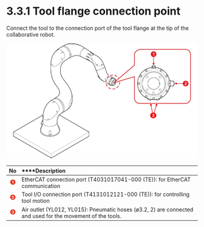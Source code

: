 # 3.3.1 Tool flange connection point

Connect the tool to the connection port of the tool flange at the tip of the collaborative robot.

![Figure 15 Tool flange connection point](../../../.gitbook/assets/tool_flange.png)

| **No** |                                                                           ****Description |
| :---: | :--- |
|  ![](../../../.gitbook/assets/1.png)  | EtherCAT connection port \(T4031017041-000 \(TE\)\): for EtherCAT communication |
|  ![](../../../.gitbook/assets/2.png)  | Tool I/O connection port \(T4131012121-000 \(TE\)\): for controlling tool motion |
|  ![](../../../.gitbook/assets/3.png)  | Air outlet \(YL012, YL015\): Pneumatic hoses \(ø3.2, 2\) are connected and used for the movement of the tools.  |

